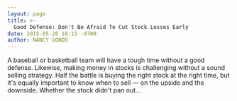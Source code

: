 ```yaml
---
layout: page
title: >-
  Good Defense: Don't Be Afraid To Cut Stock Losses Early
date: 2015-05-20 18:15 -0700
author: NANCY GONDO
---
```






A baseball or basketball team will have a tough time without a good defense. Likewise, making money in stocks is challenging without a sound selling strategy. Half the battle is buying the right stock at the right time, but it's equally important to know when to sell — on the upside and the downside. Whether the stock didn't pan out…

 

